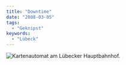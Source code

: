 ```yaml
---
title: "Downtime"
date: "2008-03-05"
tags:
  - "Geknipst"
keywords:
  - "Lübeck"
---
```


![Kartenautomat am Lübecker Hauptbahnhof.](/img/codecandies/ZZ7485397D.jpg "Kartenautomat ohne Kernel")
